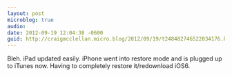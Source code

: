 ```yaml
---
layout: post
microblog: true
audio: 
date: 2012-09-19 12:04:38 -0600
guid: http://craigmcclellan.micro.blog/2012/09/19/t248482746522034176.html
---
```

Bleh. iPad updated easily. iPhone went into restore mode and is plugged up to iTunes now. Having to completely restore it/redownload iOS6.
